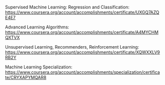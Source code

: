 Supervised Machine Learning: Regression and Classification: <a href="https://www.coursera.org/account/accomplishments/certificate/UXGQ7AZQE4E7">https://www.coursera.org/account/accomplishments/certificate/UXGQ7AZQE4E7</a>

Advanced Learning Algorithms: <a href="https://www.coursera.org/account/accomplishments/certificate/A4MYCHMQXTVX">https://www.coursera.org/account/accomplishments/certificate/A4MYCHMQXTVX</a>

Unsupervised Learning, Recommenders, Reinforcement Learning: <a href="https://www.coursera.org/account/accomplishments/certificate/XQWXXLV9RB2Y">https://www.coursera.org/account/accomplishments/certificate/XQWXXLV9RB2Y</a>

Machine Learning Specialization: <a href="https://www.coursera.org/account/accomplishments/specialization/certificate/CRYXAPYMQAR8">https://www.coursera.org/account/accomplishments/specialization/certificate/CRYXAPYMQAR8</a>